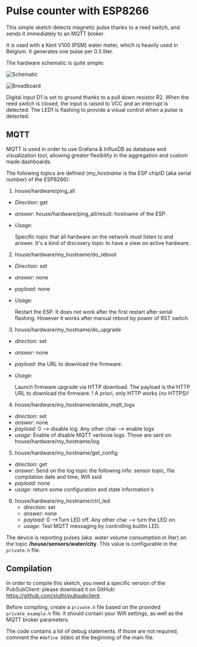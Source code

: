 # Pulse counter with ESP8266 #

This simple sketch detects magnetic pulse thanks to a reed switch, and sends it immediately to an MQTT broker.

It is used with a Kent V100 (PSM) water meter, which is heavily used in Belgium.  It generates one pulse per 0.5 liter.

The hardware schematic is quite simple:

![Schematic](schematic/pulse_counter_ESP8266_schematic.png)

![Breadboard](schematic/pulse_counter_ESP8266_bb.png)


Digital input D1 is set to ground thanks to a pull down resistor R2.  When the reed switch is closed, the input is raised to VCC and an interrupt is detected.  The LED1 is flashing to provide a visual control when a pulse is detected.

## MQTT ##
MQTT is used in order to use Grafana & InfluxDB as database and visualization tool, allowing greater flexibility in the aggregation and custom made dashboards.

The following topics are defined (*my_hostname* is the ESP chipID (aka serial number) of the ESP8266):

1. house/hardware/ping_all
  * *Direction*: get
  * *answer*: house/hardware/ping_all/result: hostname of the ESP.
  * *Usage*:

    Specific topic that all hardware on the network must listen to and answer.
    It's a kind of discovery topic to have a view on active hardware.


2. house/hardware/my_hostname/do_reboot
  * *Direction*: set
  * *answer*: none
  * *payload*: none
  * *Usage*:

    Restart the ESP. It does not work after the first restart after serial flashing.
    However it works after manual reboot by power of RST switch.


3. house/hardware/my_hostname/do_upgrade
  * *direction*: set
  * *answer*: none
  * *payload*: the URL to download the firmware.
  * *Usage*:

     Launch firmware upgrade via HTTP download.  The payload is the HTTP URL to download the firmware.
     ! A priori, only HTTP works (no HTTPS)!


4. house/hardware/my_hostname/enable_mqtt_logs
  * *direction*: set
  * *answer*: none
  * *payload*: 0 --> disable log. Any other char --> enable logs
  * *usage*: Enable of disable MQTT verbose logs. Those are sent on house/hardware/my_hostname/log


5. house/hardware/my_hostname/get_config
  * *direction*: get
  * *answer*: Send on the log topic the following info: sensor topic, file compilation date and time, Wifi ssid
  * *payload*: none
  * *usage*: return some configuration and state information's


6. house/hardware/my_hostname/ctrl_led
    * *direction*: set
    * *answer*: none
    * *payload*: 0 -->Turn LED off.  Any other char --> turn the LED on.
    * *usage*: Test MQTT messaging by controlling builtin LED.



The device is reporting pulses (aka. water volume consumption in liter) on the topic **/house/sensors/water/city**. This value is configurable in the `private.h` file.


## Compilation ##

In order to compile this sketch, you need a specific version of the PubSubClient: please download it on GitHub: https://github.com/xluthi/pubsubclient.

Before compiling, create a `private.h` file based on the provided `private_example.h` file: it should contain your Wifi settings, as well as the MQTT broker parameters.

The code contains a lot of debug statements. If those are not required, comment the `#define DEBUG` at the beginning of the main file.
